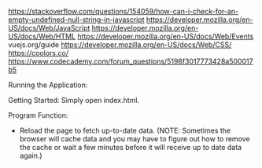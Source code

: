 https://stackoverflow.com/questions/154059/how-can-i-check-for-an-empty-undefined-null-string-in-javascript
https://developer.mozilla.org/en-US/docs/Web/JavaScript
https://developer.mozilla.org/en-US/docs/Web/HTML
https://developer.mozilla.org/en-US/docs/Web/Events
vuejs.org/guide
https://developer.mozilla.org/en-US/docs/Web/CSS/
https://coolors.co/
https://www.codecademy.com/forum_questions/5198f3017773428a500017b5

Running the Application:

Getting Started:
Simply open index.html.

Program Function:
- Reload the page to fetch up-to-date data. (NOTE: Sometimes the browser will cache data and you may have to figure out how to remove the cache or wait a few minutes before it will receive up to date data again.)
